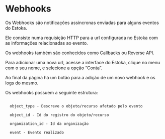 # Webhooks

Os Webhooks são notificações assíncronas enviadas para alguns eventos do Estoka.

Ele consiste numa requisição HTTP para a url configurada no Estoka com as informações relacionadas ao evento.

Os webhooks também são conhecidos como Callbacks ou Reverse API.

Para adicionar uma nova url, acesse a interface do Estoka, clique no menu com o seu nome, e selecione a opção “Conta”.

Ao final da página há um botão para a adição de um novo webhook e os logs do mesmo.

Os webhooks possuem a seguinte estrutura:

<code>
  object_type - Descreve o objeto/recurso afetado pelo evento
</code>

<code>
  object_id - Id do registro do objeto/recurso
</code>

<code>
  organization_id - Id da organização
</code>

<code>
  event - Evento realizado
</code>

